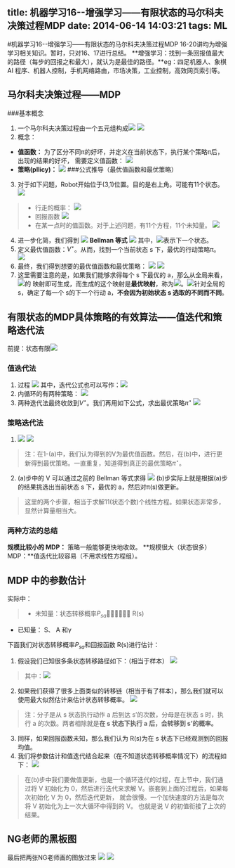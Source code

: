 title: 机器学习16--增强学习——有限状态的马尔科夫决策过程MDP
date: 2014-06-14 14:03:21
tags: ML
---
#机器学习16--增强学习——有限状态的马尔科夫决策过程MDP
16-20讲均为增强学习相关知识。暂时，只对16、17进行总结。
**增强学习：找到一条回报值最大的路径（每步的回报之和最大），就认为是最佳的路径。**eg：四足机器人、象棋 AI 程序、机器人控制，手机网络路由，市场决策，工业控制，高效网页索引等。

## 马尔科夫决策过程——MDP
###基本概念
1. 一个马尔科夫决策过程由一个五元组构成![](/img/1402710068772.png)
![](/img/1402710078322.png)
2. 概念：
- **值函数：**
为了区分不同π的好坏，并定义在当前状态下，执行某个策略π后，出现的结果的好坏， 需要定义值函数：
![](/img/1402710949853.png)
- **策略(pllicy)：**
 ![](/img/1402710858178.png)
###公式推导（最优值函数和最优策略）
3. 对于如下问题，Robot开始位于(3,1)位置。目的是右上角。可能有11个状态。
![](/img/1402710372896.png)
> - 行走的概率：
![](/img/1402710507486.png)
> - 回报函数
![](/img/1402710588064.png)
> - 在某一点时的值函数。对于上述问题，有11个方程，11个未知量。
![](/img/1402710711280.png)
4. 进一步化简，我们得到
![](/img/1402711107534.png)
**Bellman 等式**
![](/img/1402711134218.png)
其中，![](/img/1402711174970.png)表示下一个状态。
5. 定义最优值函数：$V^{\star}$。从而，找到一个当前状态 s 下，最优的行动策略π。
![](/img/1402711486695.png)
6. 最终，我们得到想要的最优值函数和最优策略：
![](/img/1402711545140.png)
![](/img/1402711554173.png)
7. 这里需要注意的是，如果我们能够求得每个 s 下最优的 a，那么从全局来看，![](/img/1402711695076.png)的
映射即可生成，而生成的这个映射是**最优映射**，称为![](/img/1402711718439.png)。![](/img/1402711724320.png)针对全局的 s，确定了每一个 s的下一个行动 a，**不会因为初始状态 s 选取的不同而不同**。

## 有限状态的MDP具体策略的有效算法——值迭代和策略迭代法
前提：状态有限![](/img/1402712009762.png)
### 值迭代法
1. 过程
![](/img/1402712329090.png)
其中，迭代公式也可以写作：![](/img/1402712357916.png)
2. 内循环的有两种策略：
![](/img/1402712418667.png)
3. 两种迭代法最终收敛到$V^{\star}$。我们再用如下公式，求出最优策略$\pi^{\star}$
![](/img/1402711554173.png)

### 策略迭代法
1. ![](/img/1402712676239.png)
![](/img/1402712218305.png)
> 注：在1-(a)中，我们认为得到的V为最优值函数。然后，在(b)中，进行更新得到最优策略。一直重复，知道得到真正的最优策略$\pi^{\star}$。
2. (a)步中的 V 可以通过之前的 Bellman 等式求得
![](/img/1402712850142.png)
(b)步实际上就是根据(a)步的结果挑选出当前状态 s 下，最优的 a，然后对π(s)做更新。
> 这里的两个步骤，相当于求解11(状态个数)个线性方程。如果状态非常多，显然计算量相当大。

### 两种方法的总结
**规模比较小的 MDP：** 策略一般能够更快地收敛。
**规模很大（状态很多）MDP：**值迭代比较容易（不用求线性方程组）。

## MDP 中的参数估计
实际中：
> - 未知量：状态转移概率$P_{sa}$𣠠和回报函数 R(s)
- 已知量： S、 A 和γ

下面我们对状态转移概率$P_{sa}$和回报函数 R(s)进行估计：
1. 假设我们已知很多条状态转移路径如下：（相当于样本）
![](/img/1402713281165.png)
> 其中：![](/img/1402713339591.png)
2. 如果我们获得了很多上面类似的转移链（相当于有了样本），那么我们就可以使用最大似然估计来估计状态转移概率。
![](/img/1402713428679.png)
> 注：分子是从 s 状态执行动作 a 后到达 s’的次数，分母是在状态 s 时，执行 a 的次数。两者相除就是**在 s 状态下执行 a 后，会转移到 s’的概率。**
3. 同样，如果回报函数未知，那么我们认为 R(s)为在 s 状态下已经观测到的回报均值。
4. 我们将参数估计和值迭代结合起来（在不知道状态转移概率情况下）的流程如下：
![](/img/1402713654890.png)
> 在(b)步中我们要做值更新，也是一个循环迭代的过程，在上节中，我们通过将 V 初始化为 0，然后进行迭代来求解 V。嵌套到上面的过程后，如果每次初始化 V 为 0，然后迭代更新， 就会很慢。一个加快速度的方法是每次将 V 初始化为上一次大循环中得到的 V。 也就是说 V 的初值衔接了上次的结果。

## NG老师的黑板图
最后把两张NG老师画的图放过来
![](/img/1402469025434.png)
![](/img/1402471158800.png)















